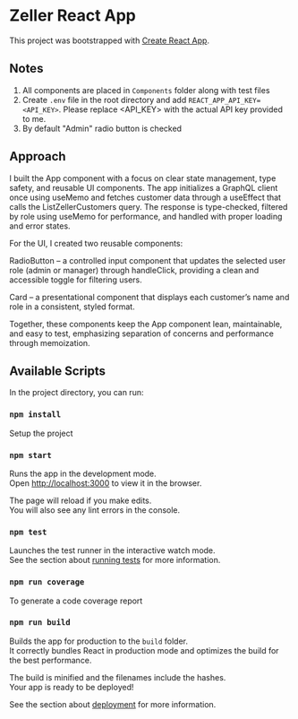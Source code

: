 # Zeller React App

This project was bootstrapped with [Create React App](https://github.com/facebook/create-react-app).

## Notes

1. All components are placed in `Components` folder along with test files
2. Create `.env` file in the root directory and add `REACT_APP_API_KEY=<API_KEY>`. Please replace <API_KEY> with the actual API key provided to me.
3. By default "Admin" radio button is checked

## Approach

I built the App component with a focus on clear state management, type safety, and reusable UI components. The app initializes a GraphQL client once using useMemo and fetches customer data through a useEffect that calls the ListZellerCustomers query. The response is type-checked, filtered by role using useMemo for performance, and handled with proper loading and error states.

For the UI, I created two reusable components:

RadioButton – a controlled input component that updates the selected user role (admin or manager) through handleClick, providing a clean and accessible toggle for filtering users.

Card – a presentational component that displays each customer’s name and role in a consistent, styled format.

Together, these components keep the App component lean, maintainable, and easy to test, emphasizing separation of concerns and performance through memoization.

## Available Scripts

In the project directory, you can run:

### `npm install`

Setup the project

### `npm start`

Runs the app in the development mode.\
Open [http://localhost:3000](http://localhost:3000) to view it in the browser.

The page will reload if you make edits.\
You will also see any lint errors in the console.

### `npm test`

Launches the test runner in the interactive watch mode.\
See the section about [running tests](https://facebook.github.io/create-react-app/docs/running-tests) for more information.

### `npm run coverage`

To generate a code coverage report

### `npm run build`

Builds the app for production to the `build` folder.\
It correctly bundles React in production mode and optimizes the build for the best performance.

The build is minified and the filenames include the hashes.\
Your app is ready to be deployed!

See the section about [deployment](https://facebook.github.io/create-react-app/docs/deployment) for more information.
